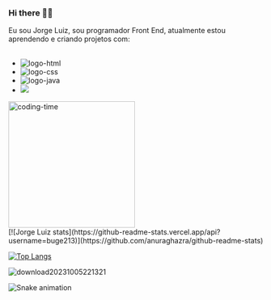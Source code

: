 ### Hi there 👋😊

Eu sou Jorge Luiz, sou programador Front End, atualmente estou aprendendo e criando projetos com:
<br>
<br>
 
- <img src="https://img.shields.io/badge/HTML5-E34F26?style=for-the-badge&logo=html5&logoColor=white" alt="logo-html"/>
- <img src="https://img.shields.io/badge/CSS3-1572B6?style=for-the-badge&logo=css3&logoColor=white" alt="logo-css"/>
- <img src="https://img.shields.io/badge/JavaScript-F7DF1E?style=for-the-badge&logo=javascript&logoColor=black" alt="logo-java"/>
- <a href="https://www.instagram.com/wolf_warrior013"><img src="https://img.shields.io/badge/Instagram-E4405F?style=for-the-badge&logo=instagram&logoColor=white"/></a>
 <img data-target="animated-image.replacedImage" alt="coding-time" class="AnimatedImagePlayer-animatedImage" src="https://github.com/LuigiGf/LuigiGf/raw/main/code.gif" height="250" style="display: block; opacity: 1;"> 
 [![Jorge Luiz stats](https://github-readme-stats.vercel.app/api?username=buge213)](https://github.com/anuraghazra/github-readme-stats)
 
 [![Top Langs](https://github-readme-stats.vercel.app/api/top-langs/?username=buge213)](https://github.com/anuraghazra/github-readme-stats)
 
 ![download20231005221321](https://github.com/buge213/buge213/assets/143534493/e7b929f7-3cb8-41f0-a3e1-4749cc2af653)



 <img src="https://github.com/LuigiGF/LuigiGF/raw/output/github-contribution-grid-snake.svg" alt="Snake animation" style="max-width: 100%;">
 


